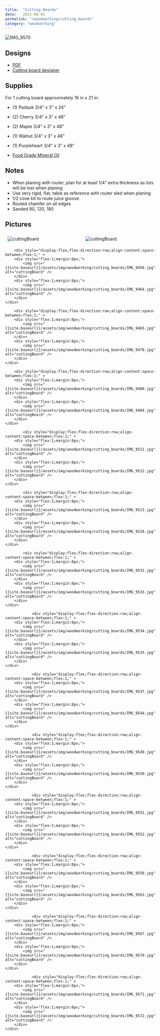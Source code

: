 ```yaml
---
title:  "Cutting Boards"
date:   2021-08-01
permalink: "/woodworking/cutting_boards"
category: "woodworking"
---
```

![IMG_9570]({{site.baseurl}}/assets/img/woodworking/cutting_boards/IMG_9570.jpg)

## Designs
* [PDF]({{site.baseurl}}/assets/files/woodworking/cuttingBoard.pdf)
* [Cutting board designer](https://ericu.github.io/CBDJS/cb.html)

## Supplies
For 1 cutting board approximately 16 in x 21 in:  

* (1) Padauk 3/4" x 3" x 24"  
* (2) Cherry 3/4" x 3" x 48"  
* (2) Maple 3/4" x 3" x 48"  
* (1) Walnut 3/4" x 3" x 48"  
* (1) Purpleheart 3/4" x 3" x 48"

* [Food Grade Mineral Oil](https://smile.amazon.com/gp/product/B07Q1DSV8B/)

## Notes
* When planing with router, plan for at least 1/4” extra thickness as lots will be lost when planing
* Use very rigid, flat, table as reference with router sled when planing
* 1/2 cove bit to route juice groove
* Routed chamfer on all edges
* Sanded 80, 120, 180

## Pictures

<div style="display:flex;flex-direction:column;align-content:space-between;" >
	<div style="display:flex;flex-direction:row;align-content:space-between;flex:1;" >
		<div style="flex:1;margin:8px;">
			<img src="{{site.baseurl}}/assets/img/woodworking/cutting_boards/IMG_9450.jpg" alt="cuttingBoard" />
		</div>
		<div style="flex:1;margin:8px;">
			<img src="{{site.baseurl}}/assets/img/woodworking/cutting_boards/IMG_9455.jpg" alt="cuttingBoard" />
		</div>
	</div>
	
		<div style="display:flex;flex-direction:row;align-content:space-between;flex:1;" >
		<div style="flex:1;margin:8px;">
			<img src="{{site.baseurl}}/assets/img/woodworking/cutting_boards/IMG_9458.jpg" alt="cuttingBoard" />
		</div>
		<div style="flex:1;margin:8px;">
			<img src="{{site.baseurl}}/assets/img/woodworking/cutting_boards/IMG_9464.jpg" alt="cuttingBoard" />
		</div>
	</div>
	
		<div style="display:flex;flex-direction:row;align-content:space-between;flex:1;" >
		<div style="flex:1;margin:8px;">
			<img src="{{site.baseurl}}/assets/img/woodworking/cutting_boards/IMG_9465.jpg" alt="cuttingBoard" />
		</div>
		<div style="flex:1;margin:8px;">
			<img src="{{site.baseurl}}/assets/img/woodworking/cutting_boards/IMG_9478.jpg" alt="cuttingBoard" />
		</div>
	</div>
	
		<div style="display:flex;flex-direction:row;align-content:space-between;flex:1;" >
		<div style="flex:1;margin:8px;">
			<img src="{{site.baseurl}}/assets/img/woodworking/cutting_boards/IMG_9480.jpg" alt="cuttingBoard" />
		</div>
		<div style="flex:1;margin:8px;">
			<img src="{{site.baseurl}}/assets/img/woodworking/cutting_boards/IMG_9484.jpg" alt="cuttingBoard" />
		</div>
	</div>
	
			<div style="display:flex;flex-direction:row;align-content:space-between;flex:1;" >
		<div style="flex:1;margin:8px;">
			<img src="{{site.baseurl}}/assets/img/woodworking/cutting_boards/IMG_9511.jpg" alt="cuttingBoard" />
		</div>
		<div style="flex:1;margin:8px;">
			<img src="{{site.baseurl}}/assets/img/woodworking/cutting_boards/IMG_9512.jpg" alt="cuttingBoard" />
		</div>
	</div>
	
			<div style="display:flex;flex-direction:row;align-content:space-between;flex:1;" >
		<div style="flex:1;margin:8px;">
			<img src="{{site.baseurl}}/assets/img/woodworking/cutting_boards/IMG_9513.jpg" alt="cuttingBoard" />
		</div>
		<div style="flex:1;margin:8px;">
			<img src="{{site.baseurl}}/assets/img/woodworking/cutting_boards/IMG_9528.jpg" alt="cuttingBoard" />
		</div>
	</div>
	
			<div style="display:flex;flex-direction:row;align-content:space-between;flex:1;" >
		<div style="flex:1;margin:8px;">
			<img src="{{site.baseurl}}/assets/img/woodworking/cutting_boards/IMG_9531.jpg" alt="cuttingBoard" />
		</div>
		<div style="flex:1;margin:8px;">
			<img src="{{site.baseurl}}/assets/img/woodworking/cutting_boards/IMG_9533.jpg" alt="cuttingBoard" />
		</div>
	</div>
	
				<div style="display:flex;flex-direction:row;align-content:space-between;flex:1;" >
		<div style="flex:1;margin:8px;">
			<img src="{{site.baseurl}}/assets/img/woodworking/cutting_boards/IMG_9534.jpg" alt="cuttingBoard" />
		</div>
		<div style="flex:1;margin:8px;">
			<img src="{{site.baseurl}}/assets/img/woodworking/cutting_boards/IMG_9535.jpg" alt="cuttingBoard" />
		</div>
	</div>
	
				<div style="display:flex;flex-direction:row;align-content:space-between;flex:1;" >
		<div style="flex:1;margin:8px;">
			<img src="{{site.baseurl}}/assets/img/woodworking/cutting_boards/IMG_9537.jpg" alt="cuttingBoard" />
		</div>
		<div style="flex:1;margin:8px;">
			<img src="{{site.baseurl}}/assets/img/woodworking/cutting_boards/IMG_9544.jpg" alt="cuttingBoard" />
		</div>
	</div>
	
				<div style="display:flex;flex-direction:row;align-content:space-between;flex:1;" >
		<div style="flex:1;margin:8px;">
			<img src="{{site.baseurl}}/assets/img/woodworking/cutting_boards/IMG_9549.jpg" alt="cuttingBoard" />
		</div>
		<div style="flex:1;margin:8px;">
			<img src="{{site.baseurl}}/assets/img/woodworking/cutting_boards/IMG_9550.jpg" alt="cuttingBoard" />
		</div>
	</div>
	
				<div style="display:flex;flex-direction:row;align-content:space-between;flex:1;" >
		<div style="flex:1;margin:8px;">
			<img src="{{site.baseurl}}/assets/img/woodworking/cutting_boards/IMG_9551.jpg" alt="cuttingBoard" />
		</div>
		<div style="flex:1;margin:8px;">
			<img src="{{site.baseurl}}/assets/img/woodworking/cutting_boards/IMG_9552.jpg" alt="cuttingBoard" />
		</div>
	</div>
	
				<div style="display:flex;flex-direction:row;align-content:space-between;flex:1;" >
		<div style="flex:1;margin:8px;">
			<img src="{{site.baseurl}}/assets/img/woodworking/cutting_boards/IMG_9558.jpg" alt="cuttingBoard" />
		</div>
		<div style="flex:1;margin:8px;">
			<img src="{{site.baseurl}}/assets/img/woodworking/cutting_boards/IMG_9563.jpg" alt="cuttingBoard" />
		</div>
	</div>
	
				<div style="display:flex;flex-direction:row;align-content:space-between;flex:1;" >
		<div style="flex:1;margin:8px;">
			<img src="{{site.baseurl}}/assets/img/woodworking/cutting_boards/IMG_9567.jpg" alt="cuttingBoard" />
		</div>
		<div style="flex:1;margin:8px;">
			<img src="{{site.baseurl}}/assets/img/woodworking/cutting_boards/IMG_9570.jpg" alt="cuttingBoard" />
		</div>
	</div>
	
				<div style="display:flex;flex-direction:row;align-content:space-between;flex:1;" >
		<div style="flex:1;margin:8px;">
			<img src="{{site.baseurl}}/assets/img/woodworking/cutting_boards/IMG_9571.jpg" alt="cuttingBoard" />
		</div>
		<div style="flex:1;margin:8px;">
			<img src="{{site.baseurl}}/assets/img/woodworking/cutting_boards/IMG_9572.jpg" alt="cuttingBoard" />
		</div>
	</div>
</div>
